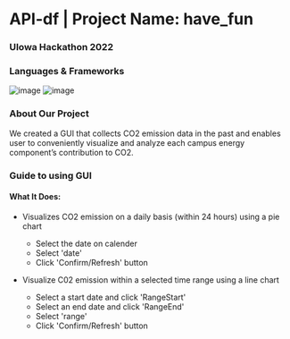 # API-df | Project Name: have_fun 
### UIowa Hackathon 2022

### Languages & Frameworks

![image](https://img.shields.io/badge/Python-FFD43B?style=for-the-badge&logo=python&logoColor=blue)
![image](https://img.shields.io/badge/R-276DC3?style=for-the-badge&logo=r&logoColor=white)

### About Our Project
We created a GUI that collects CO2 emission data in the past and enables user to conveniently visualize and analyze each campus energy component’s contribution to CO2.

### Guide to using GUI
#### What It Does:
- Visualizes CO2 emission on a daily basis (within 24 hours) using a pie chart
  - Select the date on calender
  - Select 'date'
  - Click 'Confirm/Refresh' button
  
- Visualize C02 emission within a selected time range using a line chart
  - Select a start date and click 'RangeStart'
  - Select an end date and click 'RangeEnd'
  - Select 'range'
  - Click 'Confirm/Refresh' button
